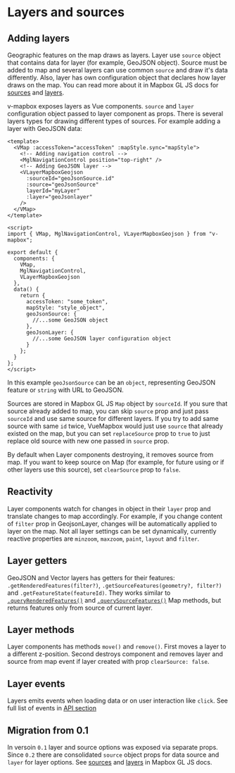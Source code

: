 # Layers and sources

## Adding layers

Geographic features on the map draws as layers.
Layer use `source` object that contains data for layer (for example, GeoJSON object). Source must be added to map and several layers can use common `source` and draw it's data differently.
Also, layer has own configuration object that declares how layer draws on the map. You can read more about it in Mapbox GL JS docs for [sources](https://docs.mapbox.com/mapbox-gl-js/api/#sources) and [layers](https://docs.mapbox.com/mapbox-gl-js/style-spec/#layers).

v-mapbox exposes layers as Vue components.
`source` and `layer` configuration object passed to layer component as props. There is several layers types for drawing different types of sources.
For example adding a layer with GeoJSON data:

```vue
<template>
  <VMap :accessToken="accessToken" :mapStyle.sync="mapStyle">
    <!-- Adding navigation control -->
    <MglNavigationControl position="top-right" />
    <!-- Adding GeoJSON layer -->
    <VLayerMapboxGeojson
      :sourceId="geoJsonSource.id"
      :source="geoJsonSource"
      layerId="myLayer"
      :layer="geoJsonlayer"
    />
  </VMap>
</template>

<script>
import { VMap, MglNavigationControl, VLayerMapboxGeojson } from "v-mapbox";

export default {
  components: {
    VMap,
    MglNavigationControl,
    VLayerMapboxGeojson
  },
  data() {
    return {
      accessToken: "some_token",
      mapStyle: "style_object",
      geoJsonSource: {
        //...some GeoJSON object
      },
      geoJsonLayer: {
        //...some GeoJSON layer configuration object
      }
    };
  }
};
</script>
```

In this example `geoJsonSource` can be an `object`, representing GeoJSON feature or `string` with URL to GeoJSON.

Sources are stored in Mapbox GL JS `Map` object by `sourceId`. If you sure that source already added to map, you can skip `source` prop and just pass `sourceId` and use same source for different layers. If you try to add same source with same `id` twice, VueMapbox would just use `source` that already existed on the map, but you can set `replaceSource` prop to `true` to just replace old source with new one passed in `source` prop.

By default when Layer components destroying, it removes source from map. If you want to keep source on Map (for example, for future using or if other layers use this source), set `clearSource` prop to `false`.

## Reactivity

Layer components watch for changes in object in their `layer` prop and translate changes to map accordingly. For example, if you change content of `filter` prop in GeojsonLayer, changes will be automatically applied to layer on the map. Not all layer settings can be set dynamically, currently reactive properties are `minzoom`, `maxzoom`, `paint`, `layout` and `filter`.

## Layer getters

GeoJSON and Vector layers has getters for their features: `.getRenderedFeatures(filter?)`, `.getSourceFeatures(geometry?, filter?)` and `.getFeatureState(featureId)`. They works similar to [`.queryRenderedFeatures()`](https://docs.mapbox.com/mapbox-gl-js/api/#map#queryrenderedfeatures) and [`.querySourceFeatures()`](https://docs.mapbox.com/mapbox-gl-js/api/#map#querysourcefeatures) Map methods, but returns features only from source of current layer.

## Layer methods

Layer components has methods `move()` and `remove()`.
First moves a layer to a different z-position. Second destroys component and removes layer and source from map event if layer created with prop `clearSource: false`.

## Layer events

Layers emits events when loading data or on user interaction like `click`. See full list of events in [API section](/api/Layers/index.md#events)

## Migration from 0.1

In versoin `0.1` layer and source options was exposed via separate props.
Since `0.2` there are consolidated `source` object props for data source and `layer` for layer options. See [sources](https://docs.mapbox.com/mapbox-gl-js/api/#sources) and [layers](https://docs.mapbox.com/mapbox-gl-js/style-spec/#layers) in Mapbox GL JS docs.
